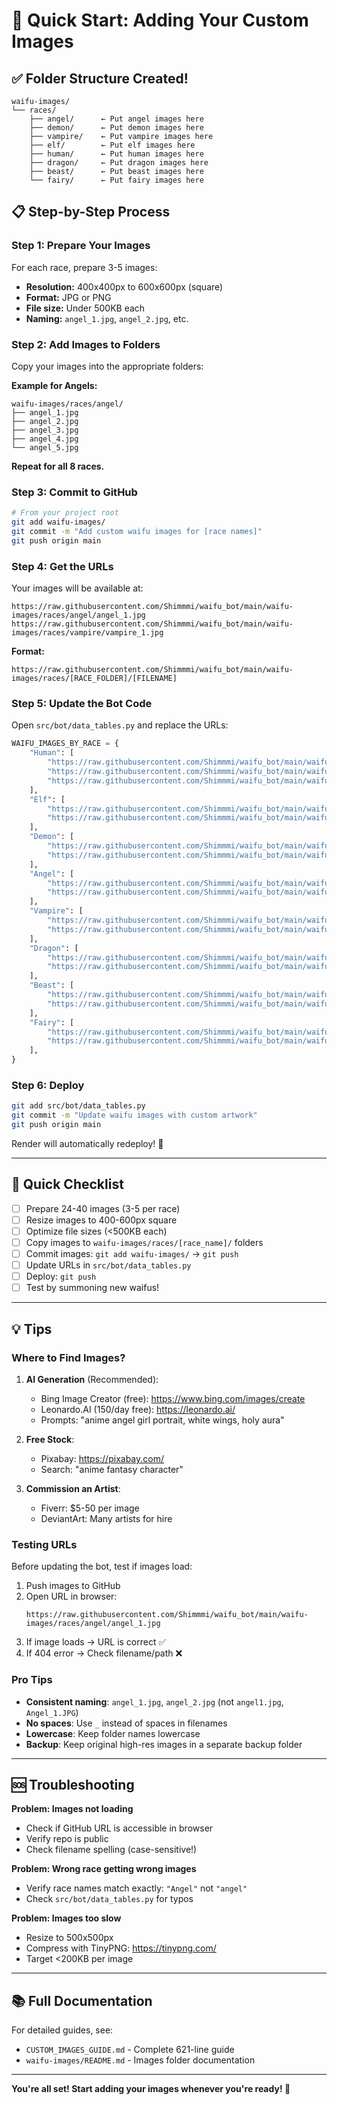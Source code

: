 # 🎨 Quick Start: Adding Your Custom Images

## ✅ Folder Structure Created!

```
waifu-images/
└── races/
    ├── angel/      ← Put angel images here
    ├── demon/      ← Put demon images here
    ├── vampire/    ← Put vampire images here
    ├── elf/        ← Put elf images here
    ├── human/      ← Put human images here
    ├── dragon/     ← Put dragon images here
    ├── beast/      ← Put beast images here
    └── fairy/      ← Put fairy images here
```

## 📋 Step-by-Step Process

### Step 1: Prepare Your Images

For each race, prepare 3-5 images:
- **Resolution:** 400x400px to 600x600px (square)
- **Format:** JPG or PNG
- **File size:** Under 500KB each
- **Naming:** `angel_1.jpg`, `angel_2.jpg`, etc.

### Step 2: Add Images to Folders

Copy your images into the appropriate folders:

**Example for Angels:**
```
waifu-images/races/angel/
├── angel_1.jpg
├── angel_2.jpg
├── angel_3.jpg
├── angel_4.jpg
└── angel_5.jpg
```

**Repeat for all 8 races.**

### Step 3: Commit to GitHub

```bash
# From your project root
git add waifu-images/
git commit -m "Add custom waifu images for [race names]"
git push origin main
```

### Step 4: Get the URLs

Your images will be available at:
```
https://raw.githubusercontent.com/Shimmmi/waifu_bot/main/waifu-images/races/angel/angel_1.jpg
https://raw.githubusercontent.com/Shimmmi/waifu_bot/main/waifu-images/races/vampire/vampire_1.jpg
```

**Format:**
```
https://raw.githubusercontent.com/Shimmmi/waifu_bot/main/waifu-images/races/[RACE_FOLDER]/[FILENAME]
```

### Step 5: Update the Bot Code

Open `src/bot/data_tables.py` and replace the URLs:

```python
WAIFU_IMAGES_BY_RACE = {
    "Human": [
        "https://raw.githubusercontent.com/Shimmmi/waifu_bot/main/waifu-images/races/human/human_1.jpg",
        "https://raw.githubusercontent.com/Shimmmi/waifu_bot/main/waifu-images/races/human/human_2.jpg",
        "https://raw.githubusercontent.com/Shimmmi/waifu_bot/main/waifu-images/races/human/human_3.jpg",
    ],
    "Elf": [
        "https://raw.githubusercontent.com/Shimmmi/waifu_bot/main/waifu-images/races/elf/elf_1.jpg",
        "https://raw.githubusercontent.com/Shimmmi/waifu_bot/main/waifu-images/races/elf/elf_2.jpg",
    ],
    "Demon": [
        "https://raw.githubusercontent.com/Shimmmi/waifu_bot/main/waifu-images/races/demon/demon_1.jpg",
        "https://raw.githubusercontent.com/Shimmmi/waifu_bot/main/waifu-images/races/demon/demon_2.jpg",
    ],
    "Angel": [
        "https://raw.githubusercontent.com/Shimmmi/waifu_bot/main/waifu-images/races/angel/angel_1.jpg",
        "https://raw.githubusercontent.com/Shimmmi/waifu_bot/main/waifu-images/races/angel/angel_2.jpg",
    ],
    "Vampire": [
        "https://raw.githubusercontent.com/Shimmmi/waifu_bot/main/waifu-images/races/vampire/vampire_1.jpg",
        "https://raw.githubusercontent.com/Shimmmi/waifu_bot/main/waifu-images/races/vampire/vampire_2.jpg",
    ],
    "Dragon": [
        "https://raw.githubusercontent.com/Shimmmi/waifu_bot/main/waifu-images/races/dragon/dragon_1.jpg",
        "https://raw.githubusercontent.com/Shimmmi/waifu_bot/main/waifu-images/races/dragon/dragon_2.jpg",
    ],
    "Beast": [
        "https://raw.githubusercontent.com/Shimmmi/waifu_bot/main/waifu-images/races/beast/beast_1.jpg",
        "https://raw.githubusercontent.com/Shimmmi/waifu_bot/main/waifu-images/races/beast/beast_2.jpg",
    ],
    "Fairy": [
        "https://raw.githubusercontent.com/Shimmmi/waifu_bot/main/waifu-images/races/fairy/fairy_1.jpg",
        "https://raw.githubusercontent.com/Shimmmi/waifu_bot/main/waifu-images/races/fairy/fairy_2.jpg",
    ],
}
```

### Step 6: Deploy

```bash
git add src/bot/data_tables.py
git commit -m "Update waifu images with custom artwork"
git push origin main
```

Render will automatically redeploy! 🚀

---

## 🎯 Quick Checklist

- [ ] Prepare 24-40 images (3-5 per race)
- [ ] Resize images to 400-600px square
- [ ] Optimize file sizes (<500KB each)
- [ ] Copy images to `waifu-images/races/[race_name]/` folders
- [ ] Commit images: `git add waifu-images/` → `git push`
- [ ] Update URLs in `src/bot/data_tables.py`
- [ ] Deploy: `git push`
- [ ] Test by summoning new waifus!

---

## 💡 Tips

### Where to Find Images?

1. **AI Generation** (Recommended):
   - Bing Image Creator (free): https://www.bing.com/images/create
   - Leonardo.AI (150/day free): https://leonardo.ai/
   - Prompts: "anime angel girl portrait, white wings, holy aura"

2. **Free Stock**:
   - Pixabay: https://pixabay.com/
   - Search: "anime fantasy character"

3. **Commission an Artist**:
   - Fiverr: $5-50 per image
   - DeviantArt: Many artists for hire

### Testing URLs

Before updating the bot, test if images load:
1. Push images to GitHub
2. Open URL in browser:
   ```
   https://raw.githubusercontent.com/Shimmmi/waifu_bot/main/waifu-images/races/angel/angel_1.jpg
   ```
3. If image loads → URL is correct ✅
4. If 404 error → Check filename/path ❌

### Pro Tips

- **Consistent naming**: `angel_1.jpg`, `angel_2.jpg` (not `angel1.jpg`, `Angel_1.JPG`)
- **No spaces**: Use `_` instead of spaces in filenames
- **Lowercase**: Keep folder names lowercase
- **Backup**: Keep original high-res images in a separate backup folder

---

## 🆘 Troubleshooting

**Problem: Images not loading**
- Check if GitHub URL is accessible in browser
- Verify repo is public
- Check filename spelling (case-sensitive!)

**Problem: Wrong race getting wrong images**
- Verify race names match exactly: `"Angel"` not `"angel"`
- Check `src/bot/data_tables.py` for typos

**Problem: Images too slow**
- Resize to 500x500px
- Compress with TinyPNG: https://tinypng.com/
- Target <200KB per image

---

## 📚 Full Documentation

For detailed guides, see:
- `CUSTOM_IMAGES_GUIDE.md` - Complete 621-line guide
- `waifu-images/README.md` - Images folder documentation

---

**You're all set! Start adding your images whenever you're ready! 🎨**


